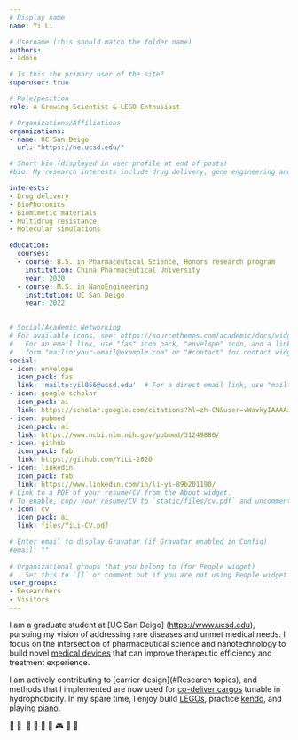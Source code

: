 ```yaml
---
# Display name
name: Yi Li

# Username (this should match the folder name)
authors:
- admin

# Is this the primary user of the site?
superuser: true

# Role/position
role: A Growing Scientist & LEGO Enthusiast 

# Organizations/Affiliations
organizations:
- name: UC San Deigo
  url: "https://ne.ucsd.edu/"

# Short bio (displayed in user profile at end of posts)
#bio: My research interests include drug delivery, gene engineering and tumor pharmacology.

interests:
- Drug delivery
- BioPhotonics
- Biomimetic materials
- Multidrug resistance
- Molecular simulations

education:
  courses:
  - course: B.S. in Pharmaceutical Science, Honors research program
    institution: China Pharmaceutical University
    year: 2020
  - course: M.S. in NanoEngineering
    institution: UC San Deigo
    year: 2022
    

# Social/Academic Networking
# For available icons, see: https://sourcethemes.com/academic/docs/widgets/#icons
#   For an email link, use "fas" icon pack, "envelope" icon, and a link in the
#   form "mailto:your-email@example.com" or "#contact" for contact widget.
social:
- icon: envelope
  icon_pack: fas
  link: 'mailto:yil056@ucsd.edu'  # For a direct email link, use "mailto:test@example.org".
- icon: google-scholar
  icon_pack: ai
  link: https://scholar.google.com/citations?hl=zh-CN&user=vWavkyIAAAAJ
- icon: pubmed
  icon_pack: ai
  link: https://www.ncbi.nlm.nih.gov/pubmed/31249880/
- icon: github
  icon_pack: fab
  link: https://github.com/YiLi-2020
- icon: linkedin
  icon_pack: fab
  link: https://www.linkedin.com/in/li-yi-89b201190/
# Link to a PDF of your resume/CV from the About widget.
# To enable, copy your resume/CV to `static/files/cv.pdf` and uncomment the lines below.  
- icon: cv
  icon_pack: ai
  link: files/YiLi-CV.pdf

# Enter email to display Gravatar (if Gravatar enabled in Config)
#email: ""
  
# Organizational groups that you belong to (for People widget)
#   Set this to `[]` or comment out if you are not using People widget.  
user_groups:
- Researchers
- Visitors
---
```


I am a graduate student at [UC San Deigo] (https://www.ucsd.edu), pursuing my vision of addressing rare diseases and unmet medical needs. I focus on the intersection of pharmaceutical science and nanotechnology to build novel [medical devices](#Highlights) that can improve therapeutic efficiency and treatment experience.

I am actively contributing to [carrier design](#Research topics), and methods that I implemented are now used for [co-deliver cargos](#Highlights) tunable in hydrophobicity. In my spare time, I enjoy build [LEGOs](#slider), practice [kendo](#slider), and playing [piano](#slider).

:ocean: 🤖 ‍ :musical_keyboard: :guitar: :tennis: :basketball: 🎮 :ocean: :ocean:
